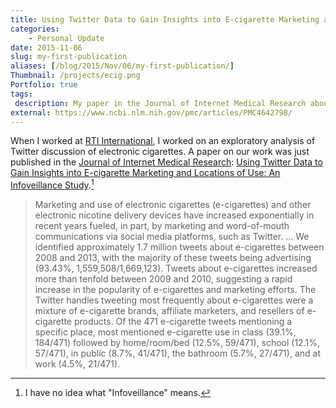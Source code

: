 ```yaml
---
title: Using Twitter Data to Gain Insights into E-cigarette Marketing and Locations of Use
categories:
    - Personal Update
date: 2015-11-06
slug: my-first-publication
aliases: [/blog/2015/Nov/06/my-first-publication/]
Thumbnail: /projects/ecig.png
Portfolio: true
tags:
 description: My paper in the Journal of Internet Medical Research about discussion of electronic cigarettes on Twitter.
external: https://www.ncbi.nlm.nih.gov/pmc/articles/PMC4642798/
---
```


When I worked at [RTI International](http://www.rti.org/ "RTI International"), I worked on an exploratory analysis of Twitter discussion of electronic cigarettes. A paper on our work was just published in the [Journal of Internet Medical Research](http://www.jmir.org/ "JMIR-Journal of Medical Internet Research"): [Using Twitter Data to Gain Insights into E-cigarette Marketing and Locations of Use: An Infoveillance Study](http://www.jmir.org/2015/11/e251/).[^Infoveillance]

> Marketing and use of electronic cigarettes (e-cigarettes) and other electronic nicotine delivery devices have increased exponentially in recent years fueled, in part, by marketing and word-of-mouth communications via social media platforms, such as Twitter. ... We identified approximately 1.7 million tweets about e-cigarettes between 2008 and 2013, with the majority of these tweets being advertising (93.43%, 1,559,508/1,669,123). Tweets about e-cigarettes increased more than tenfold between 2009 and 2010, suggesting a rapid increase in the popularity of e-cigarettes and marketing efforts. The Twitter handles tweeting most frequently about e-cigarettes were a mixture of e-cigarette brands, affiliate marketers, and resellers of e-cigarette products. Of the 471 e-cigarette tweets mentioning a specific place, most mentioned e-cigarette use in class (39.1%, 184/471) followed by home/room/bed (12.5%, 59/471), school (12.1%, 57/471), in public (8.7%, 41/471), the bathroom (5.7%, 27/471), and at work (4.5%, 21/471).

[^Infoveillance]: I have no idea what "Infoveillance" means.
